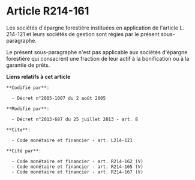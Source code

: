 # Article R214-161

Les sociétés d'épargne forestière instituées en application de l'article L. 214-121 et leurs sociétés de gestion sont régies
par le présent sous-paragraphe. 

Le présent sous-paragraphe n'est pas applicable aux sociétés d'épargne forestière qui consacrent une fraction de leur actif à
la bonification ou à la garantie de prêts.

**Liens relatifs à cet article**

	**Codifié par**:

	  - Décret n°2005-1007 du 2 août 2005

	**Modifié par**:

	  - Décret n°2013-687 du 25 juillet 2013 - art. 8

	**Cite**:

	  - Code monétaire et financier - art. L214-121

	**Cité par**:

	  - Code monétaire et financier - art. R214-162 (V)
	  - Code monétaire et financier - art. R214-165 (V)
	  - Code monétaire et financier - art. R214-167 (V)
